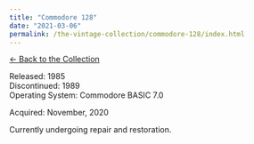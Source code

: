```yaml
---
title: "Commodore 128"
date: "2021-03-06"
permalink: /the-vintage-collection/commodore-128/index.html
---
```


[<- Back to the Collection](/the-vintage-collection/)

Released: 1985  
Discontinued: 1989  
Operating System: Commodore BASIC 7.0

Acquired: November, 2020

Currently undergoing repair and restoration.
